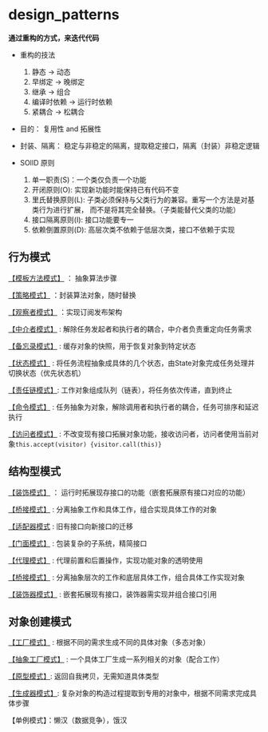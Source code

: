 
# design_patterns

**通过重构的方式，来迭代代码**

- 重构的技法
    1. 静态 -> 动态
    2. 早绑定 -> 晚绑定
    3. 继承 -> 组合
    4. 编译时依赖 -> 运行时依赖
    5. 紧耦合 -> 松耦合


- 目的： 复用性 and 拓展性

- 封装、隔离： 稳定与非稳定的隔离，提取稳定接口，隔离（封装）非稳定逻辑

- SOlID 原则
    1. 单一职责(S)：一个类仅负责一个功能
    2. 开闭原则(O): 实现新功能时能保持已有代码不变
    3. 里氏替换原则(L): 子类必须保持与父类行为的兼容。重写一个方法是对基类行为进行扩展， 而不是将其完全替换。（子类能替代父类的功能）
    4. 接口隔离原则(I): 接口功能要专一
    5. 依赖倒置原则(D): 高层次类不依赖于低层次类，接口不依赖于实现

    
## 行为模式

[【模板方法模式】](./src/Template%20Method.md) ： 抽象算法步骤

[【策略模式】](./src/Strategy.md) ：封装算法对象，随时替换

[【观察者模式】](./src/Observer.md) ：实现订阅发布架构

[【中介者模式】](./src/Meditor.md) : 解除任务发起者和执行者的耦合，中介者负责重定向任务需求

[【备忘录模式】](./src/Memento.md) :  缓存对象的快照，用于恢复对象到特定状态

[【状态模式】](./src/State.md) : 将任务流程抽象成具体的几个状态，由State对象完成任务处理并切换状态（优先状态机）

[【责任链模式】](./src/ChainOfResponsibility.md): 工作对象组成队列（链表），将任务依次传递，直到终止

[【命令模式】](./src/Command.md) : 任务抽象为对象，解除调用者和执行者的耦合，任务可排序和延迟执行

[【访问者模式】](./src/Visitor.md) : 不改变现有接口拓展对象功能，接收访问者，访问者使用当前对象`this.accept(visitor) {visitor.call(this)}`
## 结构型模式

[【装饰模式】](./src/Decorator.md) ： 运行时拓展现存接口的功能（嵌套拓展原有接口对应的功能）

[【桥接模式】](./src/Bridge.md) : 分离抽象工作和具体工作，组合实现具体工作的对象

[【适配器模式](./src/Adapter.md) : 旧有接口向新接口的迁移

[【门面模式】](./src/Facade.md) : 包装复杂的子系统，精简接口

[【代理模式】](./src/Proxy.md) : 代理前置和后置操作，实现功能对象的透明使用

[【桥接模式】](./src/Bridge.md) : 分离抽象层次的工作和底层具体工作，组合具体工作实现对象

[【装饰器模式】](./src/Decorator.md) : 嵌套拓展现有接口，装饰器需实现并组合接口引用

## 对象创建模式

[【工厂模式】](./src/Factory.md) : 根据不同的需求生成不同的具体对象（多态对象）

[【抽象工厂模式】](./src/Ab_Factory.md) :  一个具体工厂生成一系列相关的对象（配合工作）

[【原型模式】](./src/Prototype.md): 返回自我拷贝，无需知道具体类型

[【生成器模式】](./src/Builder.md): 复杂对象的构造过程提取到专用的对象中，根据不同需求完成具体步骤

【单例模式】：懒汉（数据竞争），饿汉


